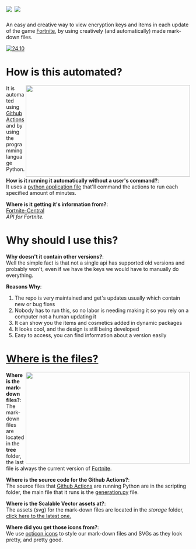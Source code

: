 # ![](/source/readme-content/name.svg) ![](/source/readme-content/icon.svg)

An easy and creative way to view encryption keys and items in each update of the game [Fortnite](https://www.epicgames.com/fortnite/en-US/home), by using creatively (and automatically) made mark-down files.

[![24.10](https://github.com/Tectors/Archive/blob/master/source/dependents/gen.24.10.svg)](https://github.com/Tectors/Archive/blob/master/tree/24.10.md)

# How is this automated?

<img align="right" width="450" height="250" src="./source/readme-content/actions.gif">

It is automated using [Github Actions](https://docs.github.com/en/actions) and by using the programming language Python.

**How is it running it automatically without a user's command?**:
<br> It uses a [python application file](https://github.com/Tectors/Archive/blob/main/.github/workflows/python-app.yml) that'll command the actions to run each specified amount of minutes.<br/>

**Where is it getting it's information from?**:
<br> [Fortnite-Central](https://t.co/cdzweItxer) <br>*API for Fortnite.*

# Why should I use this?

**Why doesn't it contain other versions?**:
<br> Well the simple fact is that not a single api has supported old versions and probably won't, even if we have the keys we would have to manually do everything.

**Reasons Why**:
1. The repo is very maintained and get's updates usually which contain new or bug fixes
2. Nobody has to run this, so no labor is needing making it so you rely on a computer not a human updating it
3. It can show you the items and cosmetics added in dynamic packages
4. It looks cool, and the design is still being developed
5. Easy to access, you can find information about a version easily

# [Where is the files?](https://github.com/Tectors/Archive/tree/main/tree)

<img align="right" width="450" height="250" src="./source/readme-content/where_to_find.gif">

**Where is the mark-down files?**:
<br> The mark-down files are located in the **tree** folder, the last file is always the current version of [Fortnite](https://www.epicgames.com/fortnite/en-US/home).

**Where is the source code for the Github Actions?**:
<br> The source files that [Github Actions](https://docs.github.com/en/actions) are running Python are in the scripting folder, the main file that it runs is the [generation.py](https://github.com/Tectors/Archive/blob/master/source/python-application/generation.py) file.

**Where is the Scalable Vector assets at?**:
<br> The assets (svg) for the mark-down files are located in the *storage* folder, [click here to the latest one.](https://github.com/Tectors/Archive/blob/master/source/dependents/gen.24.10.svg)

**Where did you get those icons from?**: <br>
We use [octicon icons](https://primer.style/octicons/) to style our mark-down files and SVGs as they look pretty, and pretty good.